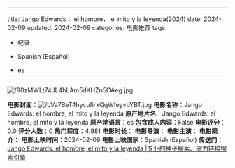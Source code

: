 
---
title: Jango Edwards︰ el hombre， el mito y la leyenda(2024)
date: 2024-02-09
updated: 2024-02-09
categories: 电影推荐
tags:

- 纪录

- Spanish (Español)
- es
---

<img src="https://image.tmdb.org/t/p/original/90zMWLt74JL4hLAm5dKHZn5OAeg.jpg" alt="/90zMWLt74JL4hLAm5dKHZn5OAeg.jpg" title="/90zMWLt74JL4hLAm5dKHZn5OAeg.jpg">

**电影封面**：<img src="https://image.tmdb.org/t/p/w200/oVa7BeT4hycufirxQqWfeyvbYBT.jpg" alt="/oVa7BeT4hycufirxQqWfeyvbYBT.jpg" title="/oVa7BeT4hycufirxQqWfeyvbYBT.jpg">
**电影名称**：Jango Edwards: el hombre, el mito y la leyenda
**原产地片名**：Jango Edwards: el hombre, el mito y la leyenda
**原产地语言**：es
**包含成人内容**：False
**电影评分**：0.0
**评分人数**：0
**热门程度**：4.981
**电影时长**：
**电影导演**：
**电影主演**：
**电影简介**：
**电影上映时间**：2024-02-09
**电影上映国家**：Spanish (Español)
**传送门**：[Jango Edwards: el hombre, el mito y la leyenda |专业的种子搜索、磁力链接搜索引擎](https://movie.amd794.com:2083/?search=Jango%20Edwards%3A%20el%20hombre%2C%20el%20mito%20y%20la%20leyenda&ordering=&mode=match_phrase&page_size=10&page=1)

